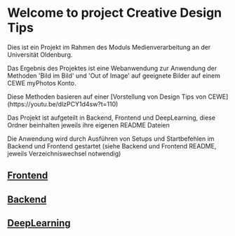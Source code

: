 # Welcome to project Creative Design Tips

<p>Dies ist ein Projekt im Rahmen des Moduls Medienverarbeitung an der Universität Oldenburg.</p>
<p>Das Ergebnis des Projektes ist eine Webanwendung zur Anwendung der Methoden 'Bild im Bild' und 'Out of Image' auf geeignete Bilder auf einem CEWE myPhotos Konto.</p>
<p>Diese Methoden basieren auf einer [Vorstellung von Design Tips von CEWE](https://youtu.be/dlzPCY1d4sw?t=110)</p>
<p>Das Projekt ist aufgeteilt in Backend, Frontend und DeepLearning, diese Ordner beinhalten jeweils ihre eigenen README Dateien</p>
<p>Die Anwendung wird durch Ausführen von Setups und Startbefehlen im Backend und Frontend gestartet (siehe Backend und Frontend README, jeweils Verzeichniswechsel notwendig)</p>

## [Frontend](/Frontend/README.md)

## [Backend](/Backend/README.md)

## [DeepLearning](/DeepLearning/README.md)

